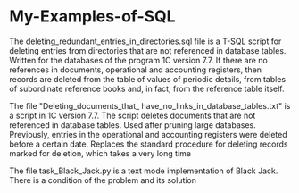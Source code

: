 # My-Examples-of-SQL

The deleting_redundant_entries_in_directories.sql file is a T-SQL script for deleting entries from directories 
that are not referenced in database tables. Written for the databases of the program 1C version 7.7. 
If there are no references in documents, operational and accounting registers, then records are deleted 
from the table of values of periodic details, from tables of subordinate reference books and, in fact, from the reference table itself.

The file "Deleting_documents_that_ have_no_links_in_database_tables.txt" is a script in 1C version 7.7. 
The script deletes documents that are not referenced in database tables. Used after pruning large databases.
Previously, entries in the operational and accounting registers were deleted before a certain date.
Replaces the standard procedure for deleting records marked for deletion, which takes a very long time

The file task_Black_Jack.py is a text mode implementation of Black Jack. There is a condition of the problem and its solution
